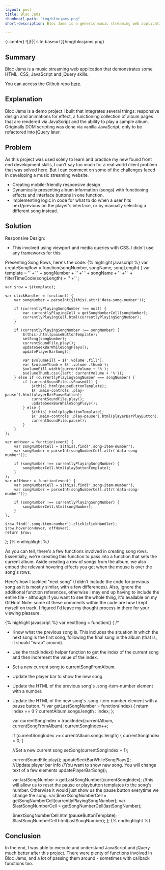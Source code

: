 ```yaml
---
layout: post
title: Bloc Jams
thumbnail-path: "img/blocjams.png"
short-description: Bloc Jams is a generic music streaming web application that hosts a collection of albums and a playable list of songs. This project uses VanillaJS (EcmaScript 5) and jQuery.

---
```


{:.center}
![]({{ site.baseurl }}/img/blocjams.png)

## Summary

Bloc Jams is a music streaming web application that demonstrates some HTML, CSS, JavaScript and jQuery skills.

You can access the Github repo [here](https://github.com/aizkhaj/bloc-jams).

## Explanation

Bloc Jams is a demo project I built that integrates several things: responsive design and animations for effect, a functioning collection of album pages that are rendered via JavaScript and the ability to play a sample album. Originally DOM scripting was done via vanilla JavaScript, only to be refactored into jQuery later.

## Problem

As this project was used solely to learn and practice my new found front end development skills, I can't say too much for a real world client problem that was solved here. But I can comment on some of the challenges faced in developing a music streaming website.

* Creating mobile-friendly responsive design.
* Dynamically presenting album information (songs) with functioning effects and interface buttons in one function.
* Implementing logic in code for what to do when a user hits next/previous on the player's interface, or by manually selecting a different song instead.

## Solution

Responsive Design:
* This involved using viewport and media queries with CSS. I didn't use any frameworks for this.

Presenting Song Rows, here's the code:
{% highlight javascript %}
var createSongRow = function(songNumber, songName, songLength) {
    var template =
     '<tr class="album-view-song-item">'
    +'  <td class="song-item-number" data-song-number="'+ songNumber +'">' + songNumber + '</td>'
    +'  <td class="song-item-title">' + songName + '</td>'
    +'  <td class="song-item-duration">' + filterTimeCode(songLength) + '</td>'
    +'</tr>'
    ;

    var $row = $(template);

    var clickHandler = function() {
        var songNumber = parseInt($(this).attr('data-song-number'));

        if (currentlyPlayingSongNumber !== null) {
            var currentlyPlayingCell = getSongNumberCell(songNumber);
            currentlyPlayingCell.html(currentlyPlayingSongNumber);
        }

        if (currentlyPlayingSongNumber !== songNumber) {
            $(this).html(pauseButtonTemplate);
            setSong(songNumber);
            currentSoundFile.play();
            updateSeekBarWhileSongPlays();
            updatePlayerBarSong();

            var $volumeFill = $('.volume .fill');
            var $volumeThumb = $('.volume .thumb');
            $volumeFill.width(currentVolume + '%');
            $volumeThumb.css({left: currentVolume + '%'});
        } else if (currentlyPlayingSongNumber === songNumber) {
            if (currentSoundFile.isPaused()) {
                $(this).html(pauseButtonTemplate);
                $('.main-controls .play-pause').html(playerBarPauseButton);
                currentSoundFile.play();
                updateSeekBarWhileSongPlays();
            } else {
                $(this).html(playButtonTemplate);
                $('.main-controls .play-pause').html(playerBarPlayButton);
                currentSoundFile.pause();
            }
        }
    };

    var onHover = function(event) {
        var songNumberCell = $(this).find('.song-item-number');
        var songNumber = parseInt(songNumberCell.attr('data-song-number'));

        if (songNumber !== currentlyPlayingSongNumber) {
            songNumberCell.html(playButtonTemplate);
        }
    };
    var offHover = function(event) {
        var songNumberCell = $(this).find('.song-item-number');
        var songNumber = parseInt(songNumberCell.attr('data-song-number'));

        if (songNumber !== currentlyPlayingSongNumber) {
            songNumberCell.html(songNumber);
        }
    };

    $row.find('.song-item-number').click(clickHandler);
    $row.hover(onHover, offHover);
    return $row;
};
{% endhighlight %}

As you can tell, there's a few functions involved in creating song rows. Essentially, we're creating this function to pass into a function that sets the current album. Aside creating a row of songs from the album, we also embed the relevant hovering effects you get when the mouse is over the song's rows.

Here's how I tackled "next song" (I didn't include the code for previous song as it is mostly similar, with a few differences). Also, ignore the additional function references, otherwise I may end up having to include the entire file - although if you want to see the whole thing, it's available on my GitHub! Note: some of these comments within the code are how I kept myself on track. I figured I'd leave my thought process in there for your viewing pleasure.

{% highlight javascript %}
var nextSong = function() {
/*
- Know what the previous song is. This includes the situation in which the next song is the first song, following the final song in the album (that is, it should "wrap" around).
- Use the trackIndex() helper function to get the index of the current song and then increment the value of the index.
- Set a new current song to currentSongFromAlbum.
- Update the player bar to show the new song.
- Update the HTML of the previous song's .song-item-number element with a number.
- Update the HTML of the new song's .song-item-number element with a pause button.
*/
    var getLastSongNumber = function(index) {
        return index == 0 ? currentAlbum.songs.length : index;
    };

    var currentSongIndex = trackIndex(currentAlbum, currentSongFromAlbum);
    currentSongIndex++;

    if (currentSongIndex >= currentAlbum.songs.length) {
        currentSongIndex = 0;
    }

    //Set a new current song
    setSong(currentSongIndex + 1);

    currentSoundFile.play();
    updateSeekBarWhileSongPlays();    
    //Update player bar info
    //You want to show new song. You will change text of a few elements
    updatePlayerBarSong();

    var lastSongNumber = getLastSongNumber(currentSongIndex);
    //this will allow us to reset the pause or playbutton templates to the song's number. Otherwise it would just show us the pause button everytime we change the song.
    var $nextSongNumberCell = getSongNumberCell(currentlyPlayingSongNumber);
    var $lastSongNumberCell = getSongNumberCell(lastSongNumber);

    $nextSongNumberCell.html(pauseButtonTemplate);
    $lastSongNumberCell.html(lastSongNumber);
};
{% endhighlight %}

## Conclusion

In the end, I was able to execute and understand JavaScript and jQuery much better after this project. There were plenty of functions involved in Bloc Jams, and a lot of passing them around - sometimes with callback functions too.
